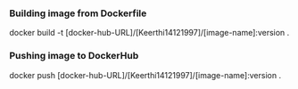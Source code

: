 ### Building image from Dockerfile

docker build -t [docker-hub-URL]/[Keerthi14121997]/[image-name]:version .

### Pushing image to DockerHub

docker push [docker-hub-URL]/[Keerthi14121997]/[image-name]:version .

